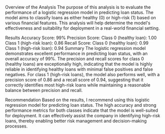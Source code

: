 Overview of the Analysis
The purpose of this analysis is to evaluate the performance of a logistic regression model in predicting loan status. The model aims to classify loans as either healthy (0) or high-risk (1) based on various financial features. This analysis will help determine the model's effectiveness and suitability for deployment in a real-world financial setting.

Results
Accuracy Score: 99%
Precision Score:
Class 0 (healthy loan): 1.00
Class 1 (high-risk loan): 0.86
Recall Score:
Class 0 (healthy loan): 0.99
Class 1 (high-risk loan): 0.94
Summary
The logistic regression model demonstrates excellent performance in predicting loan status, with an overall accuracy of 99%. The precision and recall scores for class 0 (healthy loans) are exceptionally high, indicating that the model is highly reliable in identifying healthy loans with minimal false positives and false negatives. For class 1 (high-risk loans), the model also performs well, with a precision score of 0.86 and a recall score of 0.94, suggesting that it correctly identifies most high-risk loans while maintaining a reasonable balance between precision and recall.

Recommendation
Based on the results, I recommend using this logistic regression model for predicting loan status. The high accuracy and strong performance metrics for both classes indicate that the model is well-suited for deployment. It can effectively assist the company in identifying high-risk loans, thereby enabling better risk management and decision-making processes.
